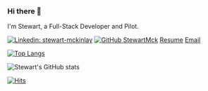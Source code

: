 ### Hi there 👋

I'm Stewart, a Full-Stack Developer and Pilot.



[![Linkedin: stewart-mckinlay](https://img.shields.io/badge/-stewart-mckinlay-blue?style=flat-square&logo=Linkedin&logoColor=white&link=https://www.linkedin.com/in/stewart-mckinlay/)](https://www.linkedin.com/in/stewart-mckinlay)
[![GitHub StewartMck](https://img.shields.io/github/followers/StewartMck?label=follow&style=social)](https://github.com/StewartMck)
[Resume](https://resume.creddle.io/resume/ixegloh48mh/)
[Email](mailto:stewart.mckinlay@gmail.com)


[![Top Langs](https://github-readme-stats.vercel.app/api/top-langs/?username=StewartMck&layout=compact)](https://github.com/anuraghazra/github-readme-stats)


![Stewart's GitHub stats](https://github-readme-stats.vercel.app/api?username=StewartMck&show_icons=true&theme=dracula)



[![Hits](https://hits.seeyoufarm.com/api/count/incr/badge.svg?url=https%3A%2F%2Fgithub.com%2FStewartMck&count_bg=%2379C83D&title_bg=%23555555&icon=&icon_color=%23E7E7E7&title=Profile+Views&edge_flat=false)](https://hits.seeyoufarm.com)
